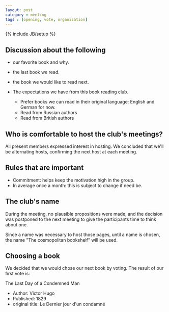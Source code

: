 ```yaml
---
layout: post
category : meeting
tags : [opening, vote, organization]
---
```

{% include JB/setup %}


Discussion about the following
------------------------------

- our favorite book and why.
- the last book we read.
- the book we would like to read next.
- The expectations we have from this book reading club.

  - Prefer books we can read in their original language: English and German for
    now.
  - Read from Russian authors
  - Read from British authors


Who is comfortable to host the club's meetings?
-----------------------------------------------

All present members expressed interest in hosting. We concluded that we'll be
alternating hosts, confirming the next host at each meeting.


Rules that are important
------------------------

- Commitment: helps keep the motivation high in the group.
- In average once a month: this is subject to change if need be.


The club's name
---------------

During the meeting, no plausible propositions were made, and the decision was
postponed to the next meeting to give the participants time to think about one.

Since a name was necessary to host those pages, until a name is chosen, the name
"The cosmopolitan bookshelf" will be used.


Choosing a book
---------------

We decided that we would chose our next book by voting. The result of our first
vote is:

The Last Day of a Condemned Man
 - Author: Victor Hugo
 - Published: 1829
 - original title: Le Dernier jour d'un condamné

